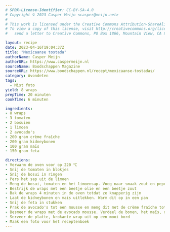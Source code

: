 ```yaml
---
# SPDX-License-Identifier: CC-BY-SA-4.0
# Copyright © 2023 Casper Meijn <casper@meijn.net>
# 
# This work is licensed under the Creative Commons Attribution-ShareAlike 4.0 International License. 
# To view a copy of this license, visit http://creativecommons.org/licenses/by-sa/4.0/ or 
#   send a letter to Creative Commons, PO Box 1866, Mountain View, CA 94042, USA.

layout: recipe
date: 2023-04-16T19:04:37Z
title: "Mexicaanse tostada"
authorName: Casper Meijn
authorURL: https://www.caspermeijn.nl
sourceName: Boodschappen Magazine
sourceURL: https://www.boodschappen.nl/recept/mexicaanse-tostadas/
category: Avondeten
tags:
  - Mist foto
yield: 8 wraps
prepTime: 20 minuten
cookTime: 6 minuten

ingredients:
- 8 wraps
- 3 tomaten
- 2 bosuien
- 1 limoen
- 2 avocado's
- 200 gram crème fraîche
- 200 gram kidneybonen
- 100 gram maïs
- 150 gram feta

directions:
- Verwarm de oven voor op 220 ℃
- Snij de tomaten in blokjes
- Snij de bosui in ringen
- Pers het sap uit de limoen
- Meng de bosui, tomaten en het limoensap. Voeg naar smaak zout en peper toe
- Bestrijk de wraps met een beetje olie en een beetje zout
- Bak de wraps 4 minuten in de oven totdat ze knapperig zijn
- Laat de kidneybonen en maïs uitlekken. Warm dit op in een pan
- Snij de feta in stukken
- Prak de avocado's tot een mousse en meng dit met de crème fraîche tot een gladde massa
- Besmeer de wraps met de avocado mousse. Verdeel de bonen, het maïs, de tomaten en de feta er over
- Serveer de platte, krokante wrap uit op een mooi bord
- Maak een foto voor het receptenboek
---
```

